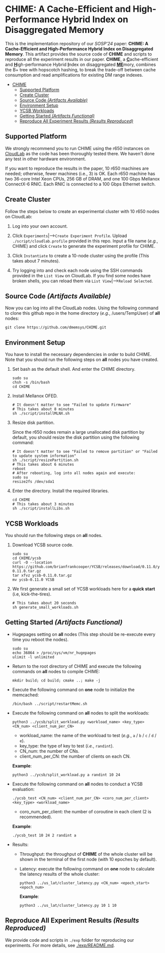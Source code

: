 # CHIME: A Cache-Efficient and High-Performance Hybrid Index on Disaggregated Memory


This is the implementation repository of our *SOSP'24* paper: **CHIME: A Cache-Efficient and High-Performance Hybrid Index on Disaggregated Memory**.
This artifact provides the source code of **CHIME** and scripts to reproduce all the experiment results in our paper.
**CHIME**, a <u>**C**</u>ache-efficient and <u>**H**</u>igh-performance Hybrid <u>**I**</u>ndex on disaggregated <u>**ME**</u>mory, combines the B+ tree with hopscotch hashing, to break the trade-off between cache consumption and read amplifications for existing DM range indexes.


- [CHIME](#chime-a-cache-efficient-and-high-performance-hybrid-index-on-disaggregated-memory)
  * [Supported Platform](#supported-platform)
  * [Create Cluster](#create-cluster)
  * [Source Code *(Artifacts Available)*](#source-code-artifacts-available)
  * [Environment Setup](#environment-setup)
  * [YCSB Workloads](#ycsb-workloads)
  * [Getting Started *(Artifacts Functional)*](#getting-started-artifacts-functional)
  * [Reproduce All Experiment Results *(Results Reproduced)*](#reproduce-all-experiment-results-results-reproduced)
  <!-- * [Paper](#paper) -->


## Supported Platform
We strongly recommend you to run CHIME using the r650 instances on [CloudLab](https://www.cloudlab.us/) as the code has been thoroughly tested there.
We haven't done any test in other hardware environment.

If you want to reproduce the results in the paper, 10 r650 machines are needed; otherwise, fewer machines (i.e., 3) is OK. Each r650 machine has two 36-core Intel Xeon CPUs, 256 GB of DRAM, and one 100 Gbps Mellanox ConnectX-6 RNIC. Each RNIC is connected to a 100 Gbps Ethernet switch.

## Create Cluster

Follow the steps below to create an experimental cluster with 10 r650 nodes on CloudLab:

1) Log into your own account.

2) Click `Experiments`|-->`Create Experiment Profile`. Upload `./script/cloudlab.profile` provided in this repo.
Input a file name (*e.g.*, CHIME) and click `Create` to generate the experiment profile for CHIME.

3) Click `Instantiate` to create a 10-node cluster using the profile (This takes about 7 minutes).

4) Try logging into and check each node using the SSH commands provided in the `List View` on CloudLab. If you find some nodes have broken shells, you can reload them via `List View`|-->`Reload Selected`.


## Source Code *(Artifacts Available)*
Now you can log into all the CloudLab nodes. Using the following command to clone this github repo in the home directory (*e.g.*, /users/TempUser) of **all** nodes:
```shell
git clone https://github.com/dmemsys/CHIME.git
```


## Environment Setup

You have to install the necessary dependencies in order to build CHIME.
Note that you should run the following steps on **all** nodes you have created.

1) Set bash as the default shell. And enter the CHIME directory.
    ```shell
    sudo su
    chsh -s /bin/bash
    cd CHIME
    ```

2) Install Mellanox OFED.
    ```shell
    # It doesn't matter to see "Failed to update Firmware"
    # This takes about 8 minutes
    sh ./script/installMLNX.sh
    ```

3) Resize disk partition.

    Since the r650 nodes remain a large unallocated disk partition by default, you should resize the disk partition using the following command:
    ```shell
    # It doesn't matter to see "Failed to remove partition" or "Failed to update system information"
    sh ./script/resizePartition.sh
    # This takes about 6 minutes
    reboot
    # After rebooting, log into all nodes again and execute:
    sudo su
    resize2fs /dev/sda1
    ```

4) Enter the directory. Install the required libraries.
    ```shell
    cd CHIME
    # This takes about 3 minutes
    sh ./script/installLibs.sh
    ```


## YCSB Workloads

You should run the following steps on **all** nodes.

1) Download YCSB source code.
    ```shell
    sudo su
    cd CHIME/ycsb
    curl -O --location https://github.com/brianfrankcooper/YCSB/releases/download/0.11.0/ycsb-0.11.0.tar.gz
    tar xfvz ycsb-0.11.0.tar.gz
    mv ycsb-0.11.0 YCSB
    ```

2) We first generate a small set of YCSB workloads here for a **quick start** (i.e, kick-the-tires).
    ```shell
    # This takes about 20 seconds
    sh generate_small_workloads.sh
    ```


## Getting Started *(Artifacts Functional)*

* Hugepages setting on **all** nodes (This step should be re-execute every time you reboot the nodes).
    ```shell
    sudo su
    echo 36864 > /proc/sys/vm/nr_hugepages
    ulimit -l unlimited
    ```

* Return to the root directory of CHIME and execute the following commands on **all** nodes to compile CHIME:
    ```shell
    mkdir build; cd build; cmake ..; make -j
    ```

* Execute the following command on **one** node to initialize the memcached:
    ```shell
    /bin/bash ../script/restartMemc.sh
    ```

* Execute the following command on **all** nodes to split the workloads:
    ```shell
    python3 ../ycsb/split_workload.py <workload_name> <key_type> <CN_num> <client_num_per_CN>
    ```
    * workload_name: the name of the workload to test (*e.g.*, `a` / `b` / `c` / `d` / `e`).
    * key_type: the type of key to test (*i.e.*, `randint`).
    * CN_num: the number of CNs.
    * client_num_per_CN: the number of clients on each CN.

    **Example**:
    ```shell
    python3 ../ycsb/split_workload.py a randint 10 24
    ```

* Execute the following command on **all** nodes to conduct a YCSB evaluation:
    ```shell
    ./ycsb_test <CN_num> <client_num_per_CN> <coro_num_per_client> <key_type> <workload_name>
    ```
    * coro_num_per_client: the number of coroutine in each client (2 is recommended).

    **Example**:
    ```shell
    ./ycsb_test 10 24 2 randint a
    ```

* Results:
    * Throughput: the throughput of **CHIME** of the whole cluster will be shown in the terminal of the first node (with 10 epoches by default).
    * Latency: execute the following command on **one** node to calculate the latency results of the whole cluster:
        ```shell
        python3 ../us_lat/cluster_latency.py <CN_num> <epoch_start> <epoch_num>
        ```

        **Example**:
        ```shell
        python3 ../us_lat/cluster_latency.py 10 1 10
        ```


## Reproduce All Experiment Results *(Results Reproduced)*
We provide code and scripts in `./exp` folder for reproducing our experiments. For more details, see [./exp/README.md](./exp#reproduce-all-experiment-results).
